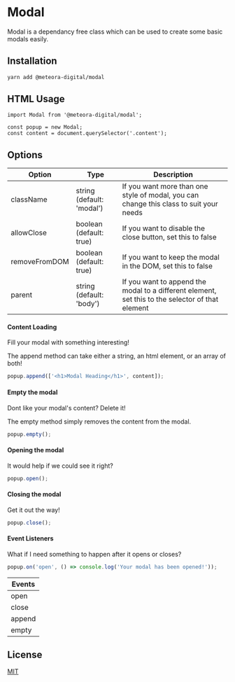 # Modal

Modal is a dependancy free class which can be used to create some basic modals easily.

## Installation

```bash
yarn add @meteora-digital/modal
```

## HTML Usage

```es6
import Modal from '@meteora-digital/modal';

const popup = new Modal;
const content = document.querySelector('.content');
```

## Options

| Option | Type | Description |
|--------|------|-------------|
| className | string (default: 'modal') | If you want more than one style of modal, you can change this class to suit your needs |
| allowClose | boolean (default: true) | If you want to disable the close button, set this to false |
| removeFromDOM | boolean (default: true) | If you want to keep the modal in the DOM, set this to false |
| parent | string (default: 'body') | If you want to append the modal to a different element, set this to the selector of that element |

#### Content Loading

Fill your modal with something interesting!

The append method can take either a string, an html element, or an array of both!

```javascript
popup.append(['<h1>Modal Heading</h1>', content]);
```

#### Empty the modal

Dont like your modal's content? Delete it!

The empty method simply removes the content from the modal.

```javascript
popup.empty();
```

#### Opening the modal

It would help if we could see it right?

```javascript
popup.open();
```

#### Closing the modal

Get it out the way!

```javascript
popup.close();
```

#### Event Listeners

What if I need something to happen after it opens or closes?

```javascript
popup.on('open', () => console.log('Your modal has been opened!'));
```

| Events |
|--------|
| open |
| close |
| append |
| empty |

## License
[MIT](https://choosealicense.com/licenses/mit/)

